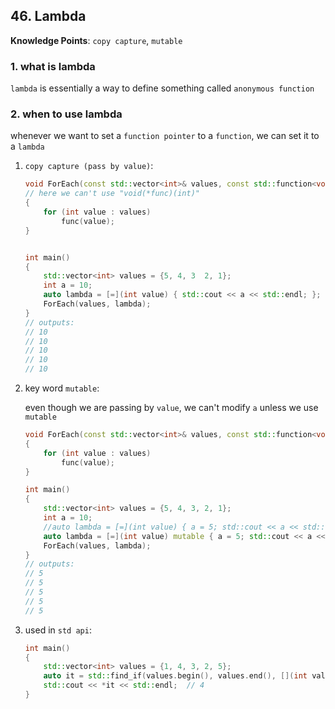 ## 46. Lambda

**Knowledge Points**: `copy capture`, `mutable`

### 1. what is lambda

`lambda` is essentially a way to define something called `anonymous function`

### 2. when to use lambda

whenever we want to set  a `function pointer` to a `function`, we can set it to a `lambda`

1. `copy capture (pass by value)`:  

    ```c++
    void ForEach(const std::vector<int>& values, const std::function<void(int)>& func)
    // here we can't use "void(*func)(int)"
    {
        for (int value : values)
        	func(value);
    }
    
    
    int main()
    {
        std::vector<int> values = {5, 4, 3  2, 1};
        int a = 10;
        auto lambda = [=](int value) { std::cout << a << std::endl; };  // "=" means copy capture (passing by value), if we don't use "=" or "&" we can't access "a" in the "lambda"
        ForEach(values, lambda);
    }
    // outputs:
    // 10
    // 10
    // 10
    // 10
    // 10
    ```

2. key word `mutable`: 

    even though we are passing by `value`, we can't modify `a` unless we use `mutable`

    ```c++
    void ForEach(const std::vector<int>& values, const std::function<void(int)>& func)
    {
        for (int value : values)
        	func(value);
    }
    
    int main()
    {
        std::vector<int> values = {5, 4, 3, 2, 1};
        int a = 10;
        //auto lambda = [=](int value) { a = 5; std::cout << a << std::endl; }}  // Wrong!
        auto lambda = [=](int value) mutable { a = 5; std::cout << a << std::endl; }}
        ForEach(values, lambda);
    }
    // outputs:
    // 5
    // 5
    // 5
    // 5
    // 5
    ```

3. used in `std api`: 

    ```c++
    int main()
    {
        std::vector<int> values = {1, 4, 3, 2, 5};
        auto it = std::find_if(values.begin(), values.end(), [](int value) { return value > 3; });
        std::cout << *it << std::endl;  // 4
    }
    ```

    

